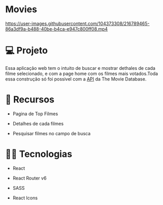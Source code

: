 # Movies




https://user-images.githubusercontent.com/104373308/216789465-86a3df9a-b488-40be-b4ca-e947c800ff08.mp4




</p>

# :computer: Projeto
Essa aplicação web tem o intuito de buscar e mostrar dethales de cada filme selecionado, e com a page home com os filmes mais votados.Toda essa construção só foi possivel com a [API](https://www.themoviedb.org/?language=pt-BR) da The Movie Database.

# :pushpin: Recursos

- Pagina de Top Filmes

- Detalhes de cada filmes

- Pesquisar filmes no campo de busca

# :technologist: Tecnologias
 
- React

- React Router v6

- SASS

- React Icons











